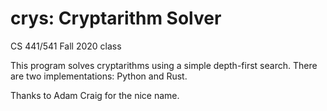 # crys: Cryptarithm Solver
CS 441/541 Fall 2020 class

This program solves cryptarithms using a simple depth-first
search. There are two implementations: Python and Rust.

Thanks to Adam Craig for the nice name.
